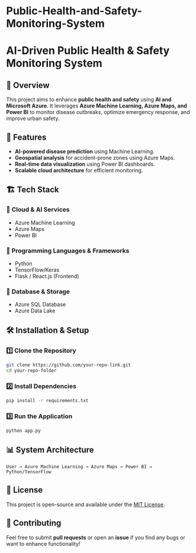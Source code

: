 # Public-Health-and-Safety-Monitoring-System


# AI-Driven Public Health & Safety Monitoring System

## 📌 Overview
This project aims to enhance **public health and safety** using **AI and Microsoft Azure**. It leverages **Azure Machine Learning, Azure Maps, and Power BI** to monitor disease outbreaks, optimize emergency response, and improve urban safety.

## 🚀 Features
- **AI-powered disease prediction** using Machine Learning.
- **Geospatial analysis** for accident-prone zones using Azure Maps.
- **Real-time data visualization** using Power BI dashboards.
- **Scalable cloud architecture** for efficient monitoring.

## 🏗️ Tech Stack
### 🔹 **Cloud & AI Services**
- Azure Machine Learning
- Azure Maps
- Power BI

### 🔹 **Programming Languages & Frameworks**
- Python
- TensorFlow/Keras
- Flask / React.js (Frontend)

### 🔹 **Database & Storage**
- Azure SQL Database
- Azure Data Lake

## 🛠️ Installation & Setup
### 1️⃣ Clone the Repository
```sh
git clone https://github.com/your-repo-link.git
cd your-repo-folder
```

### 2️⃣ Install Dependencies
```sh
pip install -r requirements.txt
```

### 3️⃣ Run the Application
```sh
python app.py
```

## 📊 System Architecture
```
User → Azure Machine Learning → Azure Maps → Power BI → Python/TensorFlow
```

## 📜 License
This project is open-source and available under the [MIT License](LICENSE).

## 🤝 Contributing
Feel free to submit **pull requests** or open an **issue** if you find any bugs or want to enhance functionality!


